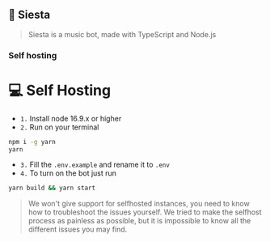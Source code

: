 ## 🐬 Siesta
> Siesta is a music bot, made with TypeScript and Node.js

### Self hosting
# **💻 Self Hosting**

- `1.` Install node 16.9.x or higher
- `2.` Run on your terminal
```bash
npm i -g yarn
yarn
```
- `3.` Fill the `.env.example` and rename it to `.env`
- `4.` To turn on the bot just run 
```bash
yarn build && yarn start
```
> We won't give support for selfhosted instances, you need to know how to troubleshoot the issues yourself. We tried to make the selfhost process as painless as possible, but it is impossible to know all the different issues you may find.